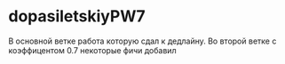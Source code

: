 # dopasiletskiyPW7
В основной ветке работа которую сдал к дедлайну. 
Во второй ветке с коэффицентом 0.7 некоторые фичи добавил
